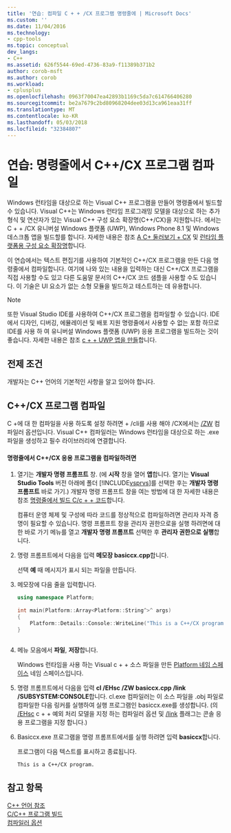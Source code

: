 ```yaml
---
title: '연습: 컴파일 C + + /CX 프로그램 명령줄에 | Microsoft Docs'
ms.custom: ''
ms.date: 11/04/2016
ms.technology:
- cpp-tools
ms.topic: conceptual
dev_langs:
- C++
ms.assetid: 626f5544-69ed-4736-83a9-f11389b371b2
author: corob-msft
ms.author: corob
ms.workload:
- cplusplus
ms.openlocfilehash: 0963f70047ea42893b1169c5da7c614766406280
ms.sourcegitcommit: be2a7679c2bd80968204dee03d13ca961eaa31ff
ms.translationtype: MT
ms.contentlocale: ko-KR
ms.lasthandoff: 05/03/2018
ms.locfileid: "32384807"
---
```

# <a name="walkthrough-compiling-a-ccx-program-on-the-command-line"></a>연습: 명령줄에서 C++/CX 프로그램 컴파일
Windows 런타임을 대상으로 하는 Visual C++ 프로그램을 만들어 명령줄에서 빌드할 수 있습니다. Visual C++는 Windows 런타임 프로그래밍 모델을 대상으로 하는 추가 형식 및 연산자가 있는 Visual C++ 구성 요소 확장명(C++/CX)을 지원합니다. 에서는 C + + /CX 유니버설 Windows 플랫폼 (UWP), Windows Phone 8.1 및 Windows 데스크톱 앱을 빌드할를 합니다. 자세한 내용은 참조 [A C+ 둘러보기 + CX](http://msdn.microsoft.com/magazine/dn166929.aspx) 및 [런타임 플랫폼용 구성 요소 확장명](../windows/component-extensions-for-runtime-platforms.md)합니다.  
  
 이 연습에서는 텍스트 편집기를 사용하여 기본적인 C++/CX 프로그램을 만든 다음 명령줄에서 컴파일합니다. 여기에 나와 있는 내용을 입력하는 대신 C++/CX 프로그램을 직접 사용할 수도 있고 다른 도움말 문서의 C++/CX 코드 샘플을 사용할 수도 있습니다. 이 기술은 UI 요소가 없는 소형 모듈을 빌드하고 테스트하는 데 유용합니다.  
  
> [!NOTE]
>  또한 Visual Studio IDE를 사용하여 C++/CX 프로그램을 컴파일할 수 있습니다. IDE에서 디자인, 디버깅, 에뮬레이션 및 배포 지원 명령줄에서 사용할 수 없는 포함 하므로 IDE를 사용 하 여 유니버설 Windows 플랫폼 (UWP) 응용 프로그램을 빌드하는 것이 좋습니다. 자세한 내용은 참조 [c + + UWP 앱을 만들](/windows/uwp/get-started/create-a-basic-windows-10-app-in-cpp)합니다.  
  
## <a name="prerequisites"></a>전제 조건  
 개발자는 C++ 언어의 기본적인 사항을 알고 있어야 합니다.  
  
## <a name="compiling-a-ccx-program"></a>C++/CX 프로그램 컴파일  
 C +에 대 한 컴파일을 사용 하도록 설정 하려면 + /cli를 사용 해야 /CX에서는 [/ZW](../build/reference/zw-windows-runtime-compilation.md) 컴파일러 옵션입니다. Visual C++ 컴파일러는 Windows 런타임을 대상으로 하는 .exe 파일을 생성하고 필수 라이브러리에 연결합니다.  
  
#### <a name="to-compile-a-ccx-application-on-the-command-line"></a>명령줄에서 C++/CX 응용 프로그램을 컴파일하려면  
  
1.  열기는 **개발자 명령 프롬프트** 창. (에 **시작** 창을 열어 **앱**합니다. 열기는 **Visual Studio Tools** 버전 아래에 폴더 [!INCLUDE[vsprvs](../assembler/masm/includes/vsprvs_md.md)]를 선택한 후는 **개발자 명령 프롬프트** 바로 가기.) 개발자 명령 프롬프트 창을 여는 방법에 대 한 자세한 내용은 참조 [명령줄에서 빌드 C/c + + 코드](../build/building-on-the-command-line.md)합니다.  
  
     컴퓨터 운영 체제 및 구성에 따라 코드를 정상적으로 컴파일하려면 관리자 자격 증명이 필요할 수 있습니다. 명령 프롬프트 창을 관리자 권한으로을 실행 하려면에 대 한 바로 가기 메뉴를 열고 **개발자 명령 프롬프트** 선택한 후 **관리자 권한으로 실행**합니다.  
  
2.  명령 프롬프트에서 다음을 입력 **메모장 basiccx.cpp**합니다.  
  
     선택 **예** 때 메시지가 표시 되는 파일을 만듭니다.  
  
3.  메모장에 다음 줄을 입력합니다.  
  
    ```cpp  
    using namespace Platform;  
  
    int main(Platform::Array<Platform::String^>^ args)  
    {  
        Platform::Details::Console::WriteLine("This is a C++/CX program.");  
    }  
  
    ```  
  
4.  메뉴 모음에서 **파일**, **저장**합니다.  
  
     Windows 런타임을 사용 하는 Visual c + + 소스 파일을 만든 [Platform 네임 스페이스](../cppcx/platform-namespace-c-cx.md) 네임 스페이스입니다.  
  
5.  명령 프롬프트에서 다음을 입력 **cl /EHsc /ZW basiccx.cpp /link /SUBSYSTEM:CONSOLE**합니다. cl.exe 컴파일러는 이 소스 파일을 .obj 파일로 컴파일한 다음 링커를 실행하여 실행 프로그램인 basiccx.exe를 생성합니다. (의 [/EHsc](../build/reference/eh-exception-handling-model.md) c + + 예외 처리 모델을 지정 하는 컴파일러 옵션 및 [/link](../build/reference/link-pass-options-to-linker.md) 플래그는 콘솔 응용 프로그램을 지정 합니다.)  
  
6.  Basiccx.exe 프로그램을 명령 프롬프트에서를 실행 하려면 입력 **basiccx**합니다.  
  
     프로그램이 다음 텍스트를 표시하고 종료됩니다.  
  
    ```Output  
    This is a C++/CX program.  
    ```  
  
## <a name="see-also"></a>참고 항목  
 [C++ 언어 참조](../cpp/cpp-language-reference.md)   
 [C/C++ 프로그램 빌드](../build/building-c-cpp-programs.md)   
 [컴파일러 옵션](../build/reference/compiler-options.md)